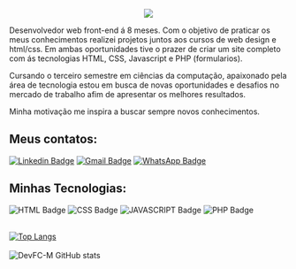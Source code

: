 <p align="center">
<img src="https://user-images.githubusercontent.com/73148418/117094001-f085b380-ad38-11eb-86bc-c37b38757990.png"/>
</p>
Desenvolvedor web front-end á 8 meses. Com o objetivo de praticar os meus conhecimentos realizei projetos juntos aos cursos de web design e html/css. Em ambas oportunidades tive o prazer de criar um site completo com ás tecnologias HTML, CSS, Javascript e PHP (formularios).

Cursando o terceiro semestre em ciências da computação, apaixonado pela área de tecnologia estou em busca de novas oportunidades e desafios no mercado de trabalho afim de apresentar os melhores resultados.

Minha motivação me inspira a buscar sempre novos conhecimentos.
## Meus contatos:
[![Linkedin Badge](https://img.shields.io/badge/LinkedIn-0077B5?style=for-the-badge&logo=linkedin&logoColor=white)](https://www.linkedin.com/in/dev-fcm/)
[![Gmail Badge](https://img.shields.io/badge/Gmail-D14836?style=for-the-badge&logo=gmail&logoColor=white)](mailto:devfc.contato@gmail.com)
[![WhatsApp Badge](https://img.shields.io/badge/WhatsApp-25D366?style=for-the-badge&logo=whatsapp&logoColor=white)](https://wa.me/message/A2VE6CIPCAJOC1)

## Minhas Tecnologias:
![HTML Badge](https://img.shields.io/badge/HTML5-E34F26?style=for-the-badge&logo=html5&logoColor=white)
![CSS Badge](https://img.shields.io/badge/CSS3-1572B6?style=for-the-badge&logo=css3&logoColor=white)
![JAVASCRIPT Badge](https://img.shields.io/badge/JavaScript-323330?style=for-the-badge&logo=javascript&logoColor=F7DF1E) 
![PHP Badge](https://img.shields.io/badge/PHP-777BB4?style=for-the-badge&logo=php&logoColor=white)<br/> <br/>

[![Top Langs](https://github-readme-stats.vercel.app/api/top-langs/?username=DevFC-M&layout=compact)](https://github.com/anuraghazra/github-readme-stats) <br/> <br/>
![DevFC-M GitHub stats](https://github-readme-stats.vercel.app/api?username=DevFC-M&show_icons=true&theme=dracula)

<!--
**DevFC-M/DevFC-M** is a ✨ _special_ ✨ repository because its `README.md` (this file) appears on your GitHub profile.

Here are some ideas to get you started:

- 🔭 I’m currently working on ...
- 🌱 I’m currently learning ...
- 👯 I’m looking to collaborate on ...
- 🤔 I’m looking for help with ...
- 💬 Ask me about ...
- 📫 How to reach me: ...
- 😄 Pronouns: ...
- ⚡ Fun fact: ...
  -->
